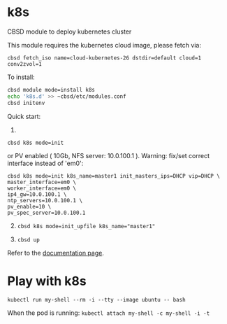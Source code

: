 # k8s
CBSD module to deploy kubernetes cluster

This module requires the kubernetes cloud image, please fetch via:

`cbsd fetch_iso name=cloud-kubernetes-26 dstdir=default cloud=1 conv2zvol=1`

To install:

```sh
cbsd module mode=install k8s
echo 'k8s.d' >> ~cbsd/etc/modules.conf
cbsd initenv
```

Quick start:

1)
  `cbsd k8s mode=init`

or PV enabled ( 10Gb, NFS server: 10.0.100.1 ). Warning: fix/set correct interface instead of 'em0':

```
cbsd k8s mode=init k8s_name=master1 init_masters_ips=DHCP vip=DHCP \
master_interface=em0 \
worker_interface=em0 \
ip4_gw=10.0.100.1 \
ntp_servers=10.0.100.1 \
pv_enable=10 \
pv_spec_server=10.0.100.1
```

2) `cbsd k8s mode=init_upfile k8s_name="master1"`

3) `cbsd up`


  Refer to the [documentation page](https://www.bsdstore.ru/en/12.x/wf_k8s_ssi.html).


# Play with k8s

`kubectl run my-shell --rm -i --tty --image ubuntu -- bash`

When the pod is running: 
`kubectl attach my-shell -c my-shell -i -t`
